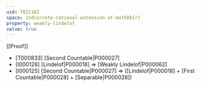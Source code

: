 ```yaml
---
uid: T021162
space: indiscrete-rational-extension-of-mathbb{r}
property: weakly-lindelof
value: true
---
```

[[Proof]]

* [T000833] [Second Countable|P000027]
* [I000128] [Lindelof|P000018] => [Weakly Lindelof|P000062]
* [I000125] [Second Countable|P000027] => ([Lindelof|P000018] + [First Countable|P000028] + [Separable|P000026])

